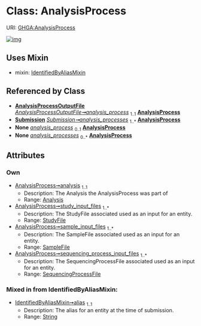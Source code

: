 
# Class: AnalysisProcess




URI: [GHGA:AnalysisProcess](https://w3id.org/GHGA/AnalysisProcess)


[![img](https://yuml.me/diagram/nofunky;dir:TB/class/[Submission],[StudyFile],[SequencingProcessFile],[SampleFile],[IdentifiedByAliasMixin],[AnalysisProcessOutputFile],[SequencingProcessFile]<sequencing_process_input_files%201..*-%20[AnalysisProcess&#124;alias:string],[SampleFile]<sample_input_files%201..*-%20[AnalysisProcess],[StudyFile]<study_input_files%201..*-%20[AnalysisProcess],[Analysis]<analysis%201..1-%20[AnalysisProcess],[AnalysisProcessOutputFile]-%20analysis_process%201..1>[AnalysisProcess],[Submission]++-%20analysis_processes%201..*>[AnalysisProcess],[AnalysisProcessOutputFile]-%20analysis_process(i)%200..1>[AnalysisProcess],[Submission]-%20analysis_processes(i)%200..*>[AnalysisProcess],[AnalysisProcess]uses%20-.->[IdentifiedByAliasMixin],[Analysis])](https://yuml.me/diagram/nofunky;dir:TB/class/[Submission],[StudyFile],[SequencingProcessFile],[SampleFile],[IdentifiedByAliasMixin],[AnalysisProcessOutputFile],[SequencingProcessFile]<sequencing_process_input_files%201..*-%20[AnalysisProcess&#124;alias:string],[SampleFile]<sample_input_files%201..*-%20[AnalysisProcess],[StudyFile]<study_input_files%201..*-%20[AnalysisProcess],[Analysis]<analysis%201..1-%20[AnalysisProcess],[AnalysisProcessOutputFile]-%20analysis_process%201..1>[AnalysisProcess],[Submission]++-%20analysis_processes%201..*>[AnalysisProcess],[AnalysisProcessOutputFile]-%20analysis_process(i)%200..1>[AnalysisProcess],[Submission]-%20analysis_processes(i)%200..*>[AnalysisProcess],[AnalysisProcess]uses%20-.->[IdentifiedByAliasMixin],[Analysis])

## Uses Mixin

 *  mixin: [IdentifiedByAliasMixin](IdentifiedByAliasMixin.md)

## Referenced by Class

 *  **[AnalysisProcessOutputFile](AnalysisProcessOutputFile.md)** *[AnalysisProcessOutputFile➞analysis_process](AnalysisProcessOutputFile_analysis_process.md)*  <sub>1..1</sub>  **[AnalysisProcess](AnalysisProcess.md)**
 *  **[Submission](Submission.md)** *[Submission➞analysis_processes](Submission_analysis_processes.md)*  <sub>1..\*</sub>  **[AnalysisProcess](AnalysisProcess.md)**
 *  **None** *[analysis_process](analysis_process.md)*  <sub>0..1</sub>  **[AnalysisProcess](AnalysisProcess.md)**
 *  **None** *[analysis_processes](analysis_processes.md)*  <sub>0..\*</sub>  **[AnalysisProcess](AnalysisProcess.md)**

## Attributes


### Own

 * [AnalysisProcess➞analysis](AnalysisProcess_analysis.md)  <sub>1..1</sub>
     * Description: The Analysis the AnalysisProcess was part of
     * Range: [Analysis](Analysis.md)
 * [AnalysisProcess➞study_input_files](AnalysisProcess_study_input_files.md)  <sub>1..\*</sub>
     * Description: The StudyFile associated used as an input for an entity.
     * Range: [StudyFile](StudyFile.md)
 * [AnalysisProcess➞sample_input_files](AnalysisProcess_sample_input_files.md)  <sub>1..\*</sub>
     * Description: The SampleFile associated used as an input for an entity.
     * Range: [SampleFile](SampleFile.md)
 * [AnalysisProcess➞sequencing_process_input_files](AnalysisProcess_sequencing_process_input_files.md)  <sub>1..\*</sub>
     * Description: The SequencingProcessFile associated used as an input for an entity.
     * Range: [SequencingProcessFile](SequencingProcessFile.md)

### Mixed in from IdentifiedByAliasMixin:

 * [IdentifiedByAliasMixin➞alias](IdentifiedByAliasMixin_alias.md)  <sub>1..1</sub>
     * Description: The alias for an entity at the time of submission.
     * Range: [String](types/String.md)
